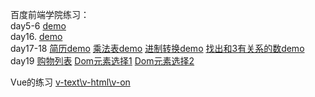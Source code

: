 百度前端学院练习：<br/>
day5-6
 [demo](https://uuhh25.github.io/-/day5-6/position.html)<br/>
day16.
[demo](https://uuhh25.github.io/-/day16/resume.html)<br/>
day17-18
[简历demo](https://uuhh25.github.io/-/day17-18/resume.html)
[乘法表demo](https://uuhh25.github.io/-/day17-18/js_99乘法.html)
[进制转换demo](https://uuhh25.github.io/-/day17-18/js_10-2.html)
[找出和3有关系的数demo](https://uuhh25.github.io/-/day17-18/js_3-muti.html)<br/>
day19
[购物列表](https://uuhh25.github.io/-/day19/shop-list.html)
[Dom元素选择1](https://uuhh25.github.io/-/day19/js_selectElement.html)
[Dom元素选择2](https://uuhh25.github.io/-/day19/js_selectElement_Selector.html)<br/>

Vue的练习
[v-text\v-html\v-on](https://uuhh25.github.io/-/Vue/Vue-1/index.html)
